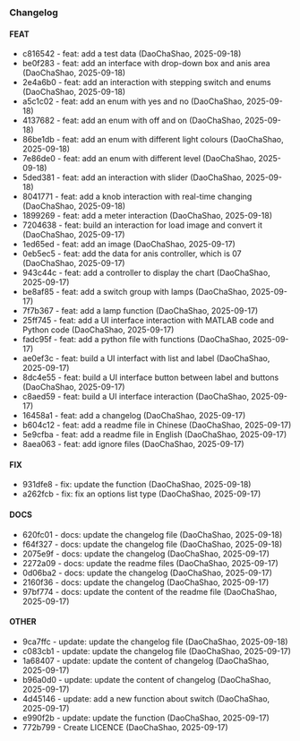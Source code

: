 ### Changelog

#### FEAT

* c816542 - feat: add a test data (DaoChaShao, 2025-09-18)
* be0f283 - feat: add an interface with drop-down box and anis area (DaoChaShao, 2025-09-18)
* 2e4a6b0 - feat: add an interaction with stepping switch and enums (DaoChaShao, 2025-09-18)
* a5c1c02 - feat: add an enum with yes and no (DaoChaShao, 2025-09-18)
* 4137682 - feat: add an enum with off and on (DaoChaShao, 2025-09-18)
* 86be1db - feat: add an enum with different light colours (DaoChaShao, 2025-09-18)
* 7e86de0 - feat: add an enum with different level (DaoChaShao, 2025-09-18)
* 5ded381 - feat: add an interaction with slider (DaoChaShao, 2025-09-18)
* 8041771 - feat: add a knob interaction with real-time changing (DaoChaShao, 2025-09-18)
* 1899269 - feat: add a meter interaction (DaoChaShao, 2025-09-18)
* 7204638 - feat: build an interaction for load image and convert it (DaoChaShao, 2025-09-17)
* 1ed65ed - feat: add an image (DaoChaShao, 2025-09-17)
* 0eb5ec5 - feat: add the data for anis controller, which is 07 (DaoChaShao, 2025-09-17)
* 943c44c - feat: add a controller to display the chart (DaoChaShao, 2025-09-17)
* be8af85 - feat: add a switch group with lamps (DaoChaShao, 2025-09-17)
* 7f7b367 - feat: add a lamp function (DaoChaShao, 2025-09-17)
* 25ff745 - feat: add a UI interface interaction with MATLAB code and Python code (DaoChaShao, 2025-09-17)
* fadc95f - feat: add a python file with functions (DaoChaShao, 2025-09-17)
* ae0ef3c - feat: build a UI interfact with list and label (DaoChaShao, 2025-09-17)
* 8dc4e55 - feat: build a UI interface button between label and buttons (DaoChaShao, 2025-09-17)
* c8aed59 - feat: build a UI interface interaction (DaoChaShao, 2025-09-17)
* 16458a1 - feat: add a changelog (DaoChaShao, 2025-09-17)
* b604c12 - feat: add a readme file in Chinese (DaoChaShao, 2025-09-17)
* 5e9cfba - feat: add a readme file in English (DaoChaShao, 2025-09-17)
* 8aea063 - feat: add ignore files (DaoChaShao, 2025-09-17)

#### FIX

* 931dfe8 - fix: update the function (DaoChaShao, 2025-09-18)
* a262fcb - fix: fix an options list type (DaoChaShao, 2025-09-17)

#### DOCS

* 620fc01 - docs: update the changelog file (DaoChaShao, 2025-09-18)
* f64f327 - docs: update the changelog file (DaoChaShao, 2025-09-18)
* 2075e9f - docs: update the changelog (DaoChaShao, 2025-09-17)
* 2272a09 - docs: update the readme files (DaoChaShao, 2025-09-17)
* 0d06ba2 - docs: update the changelog (DaoChaShao, 2025-09-17)
* 2160f36 - docs: update the changelog (DaoChaShao, 2025-09-17)
* 97bf774 - docs: update the content of the readme file (DaoChaShao, 2025-09-17)

#### OTHER

* 9ca7ffc - update: update the changelog file (DaoChaShao, 2025-09-18)
* c083cb1 - update: update the changelog file (DaoChaShao, 2025-09-17)
* 1a68407 - update: update the content of changelog (DaoChaShao, 2025-09-17)
* b96a0d0 - update: update the content of changelog (DaoChaShao, 2025-09-17)
* 4d45146 - update: add a new function about switch (DaoChaShao, 2025-09-17)
* e990f2b - update: update the function (DaoChaShao, 2025-09-17)
* 772b799 - Create LICENCE (DaoChaShao, 2025-09-17)

